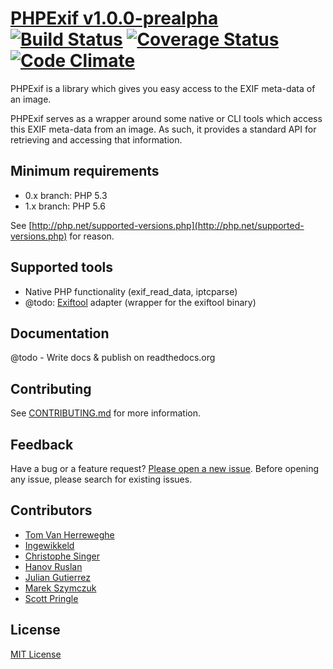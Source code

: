 # [PHPExif v1.0.0-prealpha](http://github.com/Miljar/php-exif) [![Build Status](https://travis-ci.org/Miljar/php-exif.png?branch=feature/rewrite)](https://travis-ci.org/Miljar/php-exif) [![Coverage Status](https://coveralls.io/repos/Miljar/php-exif/badge.svg?branch=feature/rewrite)](https://coveralls.io/r/Miljar/php-exif?branch=feature/rewrite) [![Code Climate](https://codeclimate.com/github/Miljar/php-exif/badges/gpa.svg)](https://codeclimate.com/github/Miljar/php-exif)

PHPExif is a library which gives you easy access to the EXIF meta-data of an image.

PHPExif serves as a wrapper around some native or CLI tools which access this EXIF meta-data from an image. As such, it provides a standard API for retrieving and accessing that information.

## Minimum requirements

* 0.x branch: PHP 5.3
* 1.x branch: PHP 5.6

See [http://php.net/supported-versions.php](http://php.net/supported-versions.php) for reason.

## Supported tools

* Native PHP functionality (exif_read_data, iptcparse)
* @todo: [Exiftool](http://www.sno.phy.queensu.ca/~phil/exiftool) adapter (wrapper for the exiftool binary)

## Documentation

@todo - Write docs & publish on readthedocs.org

## Contributing

See [CONTRIBUTING.md](CONTRIBUTING.md) for more information.

## Feedback

Have a bug or a feature request? [Please open a new issue](https://github.com/Miljar/php-exif/issues). Before opening any issue, please search for existing issues.

## Contributors

* [Tom Van Herreweghe](http://github.com/Miljar)
* [Ingewikkeld](https://github.com/Ingewikkeld)
* [Christophe Singer](https://github.com/wasinger)
* [Hanov Ruslan](https://github.com/hanovruslan)
* [Julian Gutierrez](https://github.com/juliangut)
* [Marek Szymczuk](https://github.com/bonzai)
* [Scott Pringle](https://github.com/Luciam91)

## License

[MIT License](http://github.com/Miljar/php-exif/blob/master/LICENSE)
